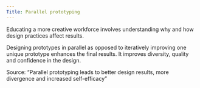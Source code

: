 ```yaml
---
Title: Parallel prototyping
---
```


Educating a more creative workforce involves understanding why and how design practices affect results.

Designing prototypes in parallel as opposed to iteratively improving one unique prototype enhances the final results. It improves diversity, quality and confidence in the design.

Source: “Parallel prototyping leads to better design results, more divergence and increased self-efficacy”